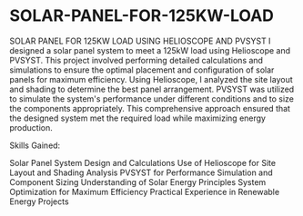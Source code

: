 # SOLAR-PANEL-FOR-125KW-LOAD
SOLAR PANEL FOR 125KW LOAD USING HELIOSCOPE AND PVSYST
I designed a solar panel system to meet a 125kW load using Helioscope and PVSYST. This project involved performing detailed calculations and simulations to ensure the optimal placement and configuration of solar panels for maximum efficiency. Using Helioscope, I analyzed the site layout and shading to determine the best panel arrangement. PVSYST was utilized to simulate the system's performance under different conditions and to size the components appropriately. This comprehensive approach ensured that the designed system met the required load while maximizing energy production.

Skills Gained:

Solar Panel System Design and Calculations
Use of Helioscope for Site Layout and Shading Analysis
PVSYST for Performance Simulation and Component Sizing
Understanding of Solar Energy Principles
System Optimization for Maximum Efficiency
Practical Experience in Renewable Energy Projects





